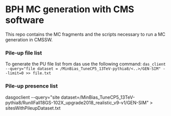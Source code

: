 # BPH MC generation with CMS software

This repo contains the MC fragments and the scripts necessary to run a MC generation in CMSSW.

### Pile-up file list
To generate the PU file list from das use the following command:
``das_client --query="file dataset = /MinBias_TuneCP5_13TeV-pythia8/<..>/GEN-SIM" --limit=0 >> file.txt``

### Pile-up presence list
dasgoclient --query="site dataset=/MinBias_TuneCP5_13TeV-pythia8/RunIIFall18GS-102X_upgrade2018_realistic_v9-v1/GEN-SIM" > sitesWithPileupDataset.txt

